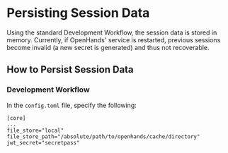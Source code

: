 # Persisting Session Data

Using the standard Development Workflow, the session data is stored in memory. Currently, if OpenHands' service is restarted,
previous sessions become invalid (a new secret is generated) and thus not recoverable.

## How to Persist Session Data

### Development Workflow
In the `config.toml` file, specify the following:
```
[core]
...
file_store="local"
file_store_path="/absolute/path/to/openhands/cache/directory"
jwt_secret="secretpass"
```
